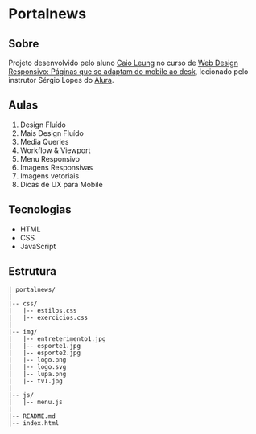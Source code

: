 # Portalnews

## Sobre

Projeto desenvolvido pelo aluno [Caio Leung](https://www.linkedin.com/in/caio-leung-4501a012a) no curso de [Web Design Responsivo: Páginas que se adaptam do mobile ao desk](https://www.alura.com.br/curso-online-web-design-responsivo), lecionado pelo instrutor Sérgio Lopes do [Alura](https://www.alura.com.br).

## Aulas

1. Design Fluído
2. Mais Design Fluído
3. Media Queries
4. Workflow & Viewport
5. Menu Responsivo
6. Imagens Responsivas
7. Imagens vetoriais
8. Dicas de UX para Mobile

## Tecnologias

* HTML
* CSS
* JavaScript

## Estrutura

```
| portalnews/
|
|-- css/
|   |-- estilos.css
|   |-- exercicios.css
|
|-- img/
|   |-- entreterimento1.jpg
|   |-- esporte1.jpg
|   |-- esporte2.jpg
|   |-- logo.png
|   |-- logo.svg
|   |-- lupa.png
|   |-- tv1.jpg
|
|-- js/
|   |-- menu.js
|
|-- README.md
|-- index.html
```

